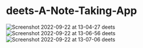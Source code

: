 # deets-A-Note-Taking-App

![Screenshot 2022-09-22 at 13-04-27 deets](https://user-images.githubusercontent.com/59435156/191689424-ef68434a-5764-4092-bedb-e2b33064e449.png)
![Screenshot 2022-09-22 at 13-06-56 deets](https://user-images.githubusercontent.com/59435156/191689416-6267d647-031a-4203-9058-facabcb459e6.png)
![Screenshot 2022-09-22 at 13-07-06 deets](https://user-images.githubusercontent.com/59435156/191689433-db609d07-3b1a-4700-9e90-9235a5c7213f.png)
